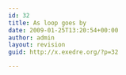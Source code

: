 ```yaml
---
id: 32
title: As loop goes by
date: 2009-01-25T13:20:54+00:00
author: admin
layout: revision
guid: http://x.exedre.org/?p=32

---
```

